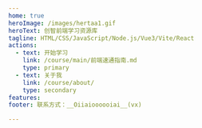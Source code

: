 ```yaml
---
home: true
heroImage: /images/hertaa1.gif
heroText: 创智前端学习资源库
tagline: HTML/CSS/JavaScript/Node.js/Vue3/Vite/React
actions:
  - text: 开始学习
    link: /course/main/前端速通指南.md
    type: primary
  - text: 关于我
    link: /course/about/
    type: secondary
features:
footer: 联系方式：__Oiiaioooooiai__(vx)

---
```



